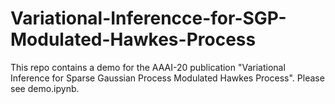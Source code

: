# Variational-Inferencce-for-SGP-Modulated-Hawkes-Process
This repo contains a demo for the AAAI-20 publication "Variational Inference for Sparse Gaussian Process Modulated Hawkes Process". Please see demo.ipynb.
